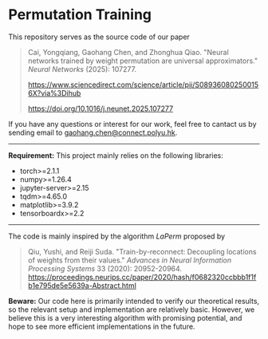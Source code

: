 # Permutation Training
This repository serves as the source code of our paper 

> Cai, Yongqiang, Gaohang Chen, and Zhonghua Qiao. "Neural networks trained by weight permutation are universal approximators." _Neural Networks_ (2025): 107277.
> 
> https://www.sciencedirect.com/science/article/pii/S089360802500156X?via%3Dihub
> 
> https://doi.org/10.1016/j.neunet.2025.107277

If you have any questions or interest for our work, feel free to cantact us by sending email to gaohang.chen@connect.polyu.hk.

---

**Requirement:** This project mainly relies on the following libraries:

- torch>=2.1.1
- numpy>=1.26.4
- jupyter-server>=2.15
- tqdm>=4.65.0
- matplotlib>=3.9.2
- tensorboardx>=2.2

---

The code is mainly inspired by the algorithm _LaPerm_ proposed by

> Qiu, Yushi, and Reiji Suda. "Train-by-reconnect: Decoupling locations of weights from their values." _Advances in Neural Information Processing Systems_ 33 (2020): 20952-20964.
> https://proceedings.neurips.cc/paper/2020/hash/f0682320ccbbb1f1fb1e795de5e5639a-Abstract.html

**Beware:** Our code here is primarily intended to verify our theoretical results, so the relevant setup and implementation are relatively basic. However, we believe this is a very interesting algorithm with promising potential, and hope to see more efficient implementations in the future.
